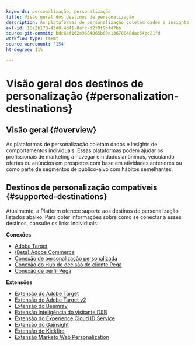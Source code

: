 ```yaml
---
keywords: personalização, personalização
title: Visão geral dos destinos de personalização
description: As plataformas de personalização coletam dados e insights de comportamentos individuais. Essas plataformas podem ajudar os profissionais de marketing a navegar em dados anônimos, veiculando ofertas ou anúncios em prospetos com base em atividades anteriores ou como parte de segmentos de público-alvo com hábitos semelhantes.
exl-id: 18a2b170-43d0-4d41-8afc-d2f0f9bfd7bb
source-git-commit: bdc6ef162e9684065b60a13670848dac64be21fd
workflow-type: tm+mt
source-wordcount: '154'
ht-degree: 11%

---
```


# Visão geral dos destinos de personalização {#personalization-destinations}

## Visão geral {#overview}

As plataformas de personalização coletam dados e insights de comportamentos individuais. Essas plataformas podem ajudar os profissionais de marketing a navegar em dados anônimos, veiculando ofertas ou anúncios em prospetos com base em atividades anteriores ou como parte de segmentos de público-alvo com hábitos semelhantes.

## Destinos de personalização compatíveis {#supported-destinations}

Atualmente, a Platform oferece suporte aos destinos de personalização listados abaixo. Para obter informações sobre como se conectar a esses destinos, consulte os links individuais:

**Conexões**

* [Adobe Target](adobe-target-connection.md)
* [(Beta) Adobe Commerce](adobe-commerce.md)
* [Conexão de personalização personalizada](custom-personalization.md)
* [Conexão do Hub de decisão do cliente Pega](pega.md)
* [Conexão de perfil Pega](pega-profile.md)

**Extensões**

* [Extensão do Adobe Target](adobe-target.md)
* [Extensão do Adobe Target v2](adobe-target-v2.md)
* [Extensão do Beemray](beemray.md)
* [Extensão Inteligência do visitante D&amp;B](dnb.md)
* [Extensão do Experience Cloud ID Service](adobe-ecid.md)
* [Extensão do Gainsight](gainsight.md)
* [Extensão do Kickfire](kickfire.md)
* [Extensão Marketo Web Personalization](marketo-web-personalization.md)
